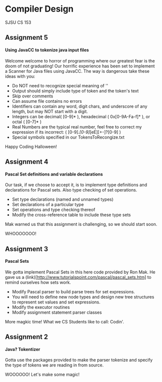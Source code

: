 # Compiler Design
SJSU CS 153

## Assignment 5
#### Using JavaCC to tokenize java input files
Welcome welcome to horror of programming where our greatest fear is the doom of not graduating! Our horrific experience has been set to implement a Scanner for Java files using JavaCC. The way is dangerous take these ideas with you:
* Do NOT need to recognize special meaning of '\'
* Output should simply include type of token and the token's text
* Skip over comments
* Can assume file contains no errors
* Identifiers can contain any word, digit chars, and underscore of any length, but may NOT start with a digit.
* Integers can be decimal( [0-9]* ), hexadecimal ( 0x[0-9A-Fa-f]* ), or octal ( [0-7]* )
* Real Numbers are the typical real number, feel free to correct my expression if its incorrect: ( [0-9]*.[0-9]*[eE][+-]\?[0-9] )
* Special symbols specified in our TokensToRecongize.txt

Happy Coding Halloween!

## Assignment 4
#### Pascal Set definitions and variable declarations
Our task, if we choose to accept it, is to implement type definitions and declarations for Pascal sets. Also type checking of set operations.
* Set type declarations (named and unnamed types)
* Set declarations of a particular type
* Set operations and type checking thereof
* Modify the cross-reference table to include these type sets

Mak warned us that this assignment is challenging, so we should start soon.

WHOOOOOOO!

## Assignment 3
#### Pascal Sets
We gotta implement Pascal Sets in this here code provided by Ron Mak.
He gave us a (link)[http://www.tutorialspoint.com/pascal/pascal_sets.htm] to remind ourselves how sets work.

* Modify Pascal parser to build parse trees for set expressions.
* You will need to define new node types and design new tree structures to represent set values and set expressions.
* Modify the executor routines 
* Modify assignment statement parser classes
 
More magkic time! What we CS Students like to call: Codin'.

## Assignment 2
#### Java? Tokentizer
Gotta use the packages provided to make the
parser tokenize and specify the type of tokens
we are reading in from source.

WOOOOOO! Let's make some magic!

